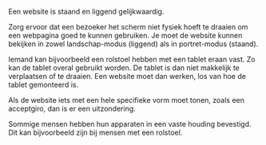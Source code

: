 <!-- @license CC0-1.0 -->

Een website is staand en liggend gelijkwaardig.

Zorg ervoor dat een bezoeker het scherm niet fysiek hoeft te draaien om een webpagina goed te kunnen gebruiken. Je moet de website kunnen bekijken in zowel landschap-modus (liggend) als in portret-modus (staand).

Iemand kan bijvoorbeeld een rolstoel hebben met een tablet eraan vast. Zo kan de tablet overal gebruikt worden. De tablet is dan niet makkelijk te verplaatsen of te draaien. Een website moet dan werken, los van hoe de tablet gemonteerd is.

Als de website iets met een hele specifieke vorm moet tonen, zoals een acceptgiro, dan is er een uitzondering.

Sommige mensen hebben hun apparaten in een vaste houding bevestigd. Dit kan bijvoorbeeld zijn bij mensen met een rolstoel.
